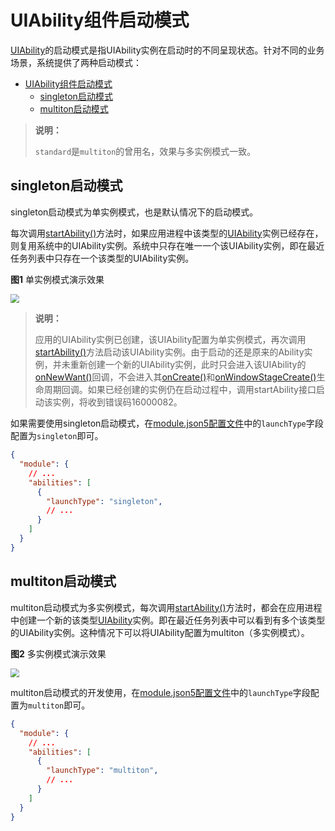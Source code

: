 # UIAbility组件启动模式

[UIAbility](../../../API_Reference/source_zh_cn/apis/AbilityKit/cj-apis-app-ability-ui_ability.md#class-uiability)的启动模式是指UIAbility实例在启动时的不同呈现状态。针对不同的业务场景，系统提供了两种启动模式：

- [UIAbility组件启动模式](#uiability组件启动模式)
  - [singleton启动模式](#singleton启动模式)
  - [multiton启动模式](#multiton启动模式)

> **说明：**
>
> `standard`是`multiton`的曾用名，效果与多实例模式一致。

## singleton启动模式

singleton启动模式为单实例模式，也是默认情况下的启动模式。

每次调用[startAbility()](../../../API_Reference/source_zh_cn/apis/AbilityKit/cj-apis-app-ability-ui_ability.md#func-startabilitywant-startOptions)方法时，如果应用进程中该类型的[UIAbility](../../../API_Reference/source_zh_cn/apis/AbilityKit/cj-apis-app-ability-ui_ability.md#class-uiability)实例已经存在，则复用系统中的UIAbility实例。系统中只存在唯一一个该UIAbility实例，即在最近任务列表中只存在一个该类型的UIAbility实例。

**图1** 单实例模式演示效果

<img src="./figures/uiability-launch-type1.gif" style="zoom:90%">

> **说明：**
>
> 应用的UIAbility实例已创建，该UIAbility配置为单实例模式，再次调用[startAbility()](../../../API_Reference/source_zh_cn/apis/AbilityKit/cj-apis-app-ability-ui_ability.md#func-startabilitywant-startOptions)方法启动该UIAbility实例。由于启动的还是原来的Ability实例，并未重新创建一个新的UIAbility实例，此时只会进入该UIAbility的[onNewWant()](../../../API_Reference/source_zh_cn/apis/AbilityKit/cj-apis-app-ability-ui_ability.md#func-onnewwantwant-launchparam)回调，不会进入其[onCreate()](../../../API_Reference/source_zh_cn/apis/AbilityKit/cj-apis-app-ability-ui_ability.md#func-oncreatewant-launchparam)和[onWindowStageCreate()](../../../API_Reference/source_zh_cn/apis/AbilityKit/cj-apis-app-ability-ui_ability.md#func-onwindowstagecreatewindowstage)生命周期回调。如果已经创建的实例仍在启动过程中，调用startAbility接口启动该实例，将收到错误码16000082。

如果需要使用singleton启动模式，在[module.json5配置文件](../cj-start/basic-knowledge/module-configuration-file.md)中的`launchType`字段配置为`singleton`即可。

```json
{
  "module": {
    // ...
    "abilities": [
      {
        "launchType": "singleton",
        // ...
      }
    ]
  }
}
```

## multiton启动模式

multiton启动模式为多实例模式，每次调用[startAbility()](../../../API_Reference/source_zh_cn/apis/AbilityKit/cj-apis-app-ability-ui_ability.md#func-startabilitywant-startoptions)方法时，都会在应用进程中创建一个新的该类型[UIAbility](../../../API_Reference/source_zh_cn/apis/AbilityKit/cj-apis-app-ability-ui_ability.md#class-uiability)实例。即在最近任务列表中可以看到有多个该类型的UIAbility实例。这种情况下可以将UIAbility配置为multiton（多实例模式）。

**图2** 多实例模式演示效果

<img src="./figures/uiability-launch-type2.gif" style="zoom:90%">

multiton启动模式的开发使用，在[module.json5配置文件](../cj-start/basic-knowledge/module-configuration-file.md)中的`launchType`字段配置为`multiton`即可。

```json
{
  "module": {
    // ...
    "abilities": [
      {
        "launchType": "multiton",
        // ...
      }
    ]
  }
}
```
